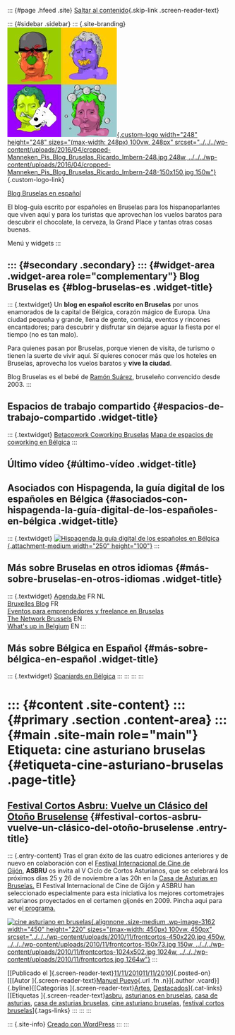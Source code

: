 ::: {#page .hfeed .site}
[Saltar al contenido](index.html#content){.skip-link
.screen-reader-text}

::: {#sidebar .sidebar}
::: {.site-branding}
[![](../../../wp-content/uploads/2016/04/cropped-Manneken_Pis_Blog_Bruselas_Ricardo_Imbern-248.jpg){.custom-logo
width="248" height="248" sizes="(max-width: 248px) 100vw, 248px"
srcset="../../../wp-content/uploads/2016/04/cropped-Manneken_Pis_Blog_Bruselas_Ricardo_Imbern-248.jpg 248w, ../../../wp-content/uploads/2016/04/cropped-Manneken_Pis_Blog_Bruselas_Ricardo_Imbern-248-150x150.jpg 150w"}](../../../index.html){.custom-logo-link}

[Blog Bruselas en español](../../../index.html)

El blog-guía escrito por españoles en Bruselas para los hispanoparlantes
que viven aquí y para los turistas que aprovechan los vuelos baratos
para descubrir el chocolate, la cerveza, la Grand Place y tantas otras
cosas buenas.

Menú y widgets
:::

::: {#secondary .secondary}
::: {#widget-area .widget-area role="complementary"}
Blog Bruselas es {#blog-bruselas-es .widget-title}
----------------

::: {.textwidget}
Un **blog en español escrito en Bruselas** por unos enamorados de la
capital de Bélgica, corazón mágico de Europa. Una ciudad pequeña y
grande, llena de gente, comida, eventos y rincones encantadores; para
descubrir y disfrutar sin dejarse aguar la fiesta por el tiempo (no es
tan malo).

Para quienes pasan por Bruselas, porque vienen de visita, de turismo o
tienen la suerte de vivir aquí. Sí quieres conocer más que los hoteles
en Bruselas, aprovecha los vuelos baratos y **vive la ciudad**.

Blog Bruselas es el bebé de [Ramón Suárez](http://www.ramonsuarez.com),
bruseleño convencido desde 2003.
:::

Espacios de trabajo compartido {#espacios-de-trabajo-compartido .widget-title}
------------------------------

::: {.textwidget}
[Betacowork Coworking Bruselas](http://www.betacowork.com) [Mapa de
espacios de coworking en Bélgica](http://coworkingbelgium.com)
:::

Último vídeo {#último-vídeo .widget-title}
------------

Asociados con Hispagenda, la guía digital de los españoles en Bélgica {#asociados-con-hispagenda-la-guía-digital-de-los-españoles-en-bélgica .widget-title}
---------------------------------------------------------------------

::: {.textwidget}
[![Hispagenda,la guía digital de los españoles en
Bélgica](../../../wp-content/uploads/2010/04/Hispagenda-250px.gif "Hispagenda, la guía digital de los españoles en Bélgica"){.attachment-medium
width="250" height="100"}](http://www.hispagenda.com)
:::

Más sobre Bruselas en otros idiomas {#más-sobre-bruselas-en-otros-idiomas .widget-title}
-----------------------------------

::: {.textwidget}
[Agenda.be](http://www.agenda.be) FR NL\
[Bruxelles Blog](http://www.bxlblog.be/) FR\
[Eventos para emprendedores y freelance en
Bruselas](http://www.betacowork.com/events/)\
[The Network
Brussels](http://groups.yahoo.com/group/TheNetworkBrussels/) EN\
[What\'s up in Belgium](http://www.whatsupin.be/) EN
:::

Más sobre Bélgica en Español {#más-sobre-bélgica-en-español .widget-title}
----------------------------

::: {.textwidget}
[Spaniards en Bélgica](http://www.spaniards.es/paises/belgica)
:::
:::
:::
:::

::: {#content .site-content}
::: {#primary .section .content-area}
::: {#main .site-main role="main"}
Etiqueta: cine asturiano bruselas {#etiqueta-cine-asturiano-bruselas .page-title}
=================================

[Festival Cortos Asbru: Vuelve un Clásico del Otoño Bruselense](../../../index.html?p=3161) {#festival-cortos-asbru-vuelve-un-clásico-del-otoño-bruselense .entry-title}
-------------------------------------------------------------------------------------------

::: {.entry-content}
Tras el gran éxito de las cuatro ediciones anteriores y de nuevo en
colaboración con el [Festival Internacional de Cine de
Gijón](http://www.gijonfilmfestival.com/), **ASBRU** os invita al V
Ciclo de Cortos Asturianos, que se celebrará los próximos días 25 y 26
de noviembre a las 20h en la [Casa de Asturias en
Bruselas.](http://maps.google.es/maps?f=q&hl=es&geocode=&q=casa+de+asturias,bruxelles&sll=43.333416,-5.934201&sspn=1.012865,2.471924&ie=UTF8&ll=50.851637,4.361658&spn=0.013086,0.038624&z=15&iwloc=A)
El Festival Internacional de Cine de Gijón y ASBRU han seleccionado
especialmente para esta iniciativa los mejores cortometrajes asturianos
proyectados en el certamen gijonés en 2009. Pincha aqui para ver e[l
programa.](http://3.bp.blogspot.com/_vcwSVQWRX1w/TNao0w6gYZI/AAAAAAAAA9o/hWKQkcjQeAM/s1600/backcortosespanol2010.jpg)

[![cine asturiano en
bruselas](../../../wp-content/uploads/2010/11/frontcortos-450x220.jpg){.alignnone
.size-medium .wp-image-3162 width="450" height="220"
sizes="(max-width: 450px) 100vw, 450px"
srcset="../../../wp-content/uploads/2010/11/frontcortos-450x220.jpg 450w, ../../../wp-content/uploads/2010/11/frontcortos-150x73.jpg 150w, ../../../wp-content/uploads/2010/11/frontcortos-1024x502.jpg 1024w, ../../../wp-content/uploads/2010/11/frontcortos.jpg 1264w"}](http://www.blogbruselas.com/2010/11/festival-cortos-asbru-vuelve-un-clasico-del-otono-bruseliense.html/frontcortos)
:::

[[Publicado el
]{.screen-reader-text}[11/11/201011/11/2010](../../../index.html?p=3161)]{.posted-on}[[[Autor
]{.screen-reader-text}[Manuel
Pueyo](../../author/easysun/index.html){.url .fn .n}]{.author
.vcard}]{.byline}[[Categorías
]{.screen-reader-text}[Artes](../../category/artes/index.html),
[Destacados](../../category/destacados/index.html)]{.cat-links}[[Etiquetas
]{.screen-reader-text}[asbru](../asbru/index.html), [asturianos en
bruselas](../asturianos-en-bruselas/index.html), [casa de
asturias](../casa-de-asturias/index.html), [casa de asturias
bruselas](../casa-de-asturias-bruselas/index.html), [cine asturiano
bruselas](index.html), [festival cortos
bruselas](../festival-cortos-bruselas/index.html)]{.tags-links}
:::
:::
:::

::: {.site-info}
[Creado con WordPress](https://es.wordpress.org/)
:::
:::
